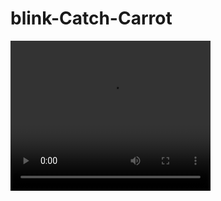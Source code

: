 # blink-Catch-Carrot

<video width="320" height="240" controls>
  <source src="https://i.imgur.com/ZTqjbbE.mp4" type="video/mp4">
  <source src="https://i.imgur.com/ZTqjbbE.mp4" type="video/ogg">
</video>
